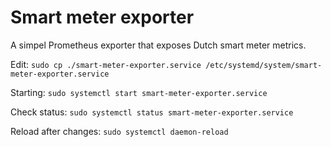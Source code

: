 # Smart meter exporter
A simpel Prometheus exporter that exposes Dutch smart meter metrics.

Edit: `sudo cp ./smart-meter-exporter.service /etc/systemd/system/smart-meter-exporter.service`

Starting: `sudo systemctl start smart-meter-exporter.service`

Check status: `sudo systemctl status smart-meter-exporter.service`

Reload after changes: `sudo systemctl daemon-reload`
